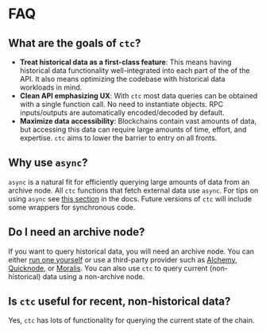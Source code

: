 # FAQ

## What are the goals of `ctc`?
- **Treat historical data as a first-class feature**: This means having historical data functionality well-integrated into each part of the of the API. It also means optimizing the codebase with historical data workloads in mind.
- **Clean API emphasizing UX**: With `ctc` most data queries can be obtained with a single function call. No need to instantiate objects. RPC inputs/outputs are automatically encoded/decoded by default.
- **Maximize data accessibility**: Blockchains contain vast amounts of data, but accessing this data can require large amounts of time, effort, and expertise. `ctc` aims to lower the barrier to entry on all fronts.

## Why use `async`?
`async` is a natural fit for efficiently querying large amounts of data from an archive node. All `ctc` functions that fetch external data use `async`. For tips on using `async` see [this section](/python/async_code) in the docs. Future versions of `ctc` will include some wrappers for synchronous code.

## Do I need an archive node?
If you want to query historical data, you will need an archive node. You can either [run one yourself](https://github.com/ledgerwatch/erigon) or use a third-party provider such as [Alchemy](https://www.alchemy.com/), [Quicknode](https://www.quicknode.com/), or [Moralis](https://moralis.io/speedy-nodes/). You can also use `ctc` to query current (non-historical) data using a non-archive node.

## Is `ctc` useful for recent, non-historical data?
Yes, `ctc` has lots of functionality for querying the current state of the chain.

